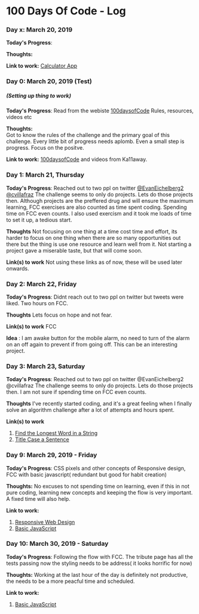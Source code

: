 # 100 Days Of Code - Log


### Day x: March 20, 2019 

**Today's Progress**:  

**Thoughts:**  

**Link to work:** 
[Calculator App](http://www.example.com) 
 

### Day 0: March 20, 2019 (Test)
##### (Setting up thing to work)

**Today's Progress**: <!--Fixed CSS, worked on canvas functionality for the app.--> 
  Read from the webiste [100daysofCode](https://www.100daysofcode.com/) Rules, resources, videos etc

**Thoughts:**  
  Got to know the rules of the challenge and the primary goal of this challenge. Every little bit of progress needs aplomb. Even a small step is progress. Focus on the positve.

**Link to work:** [100daysofCode](https://www.100daysofcode.com/) and videos from Ka11away.
  

### Day 1: March 21, Thursday

**Today's Progress**: Reached out to two ppl on twitter  [@EvanEichelberg2](https://twitter.com/@EvanEichelberg2)  [@cvillafraz](https://twitter.com/@cvillafraz) 
                      The challenge seems to only do projects. Lets do those projects then. 
                      Although projects are the preffered drug and will ensure the maximum learning, 
                      FCC exercises are also counted as time spent coding. 
                      Spending time on FCC even counts. I also used exercism and it took me loads of time to set it up, a tedious start.
                      

**Thoughts** Not focusing on one thing at a time cost time and effort, its harder to focus on one thing when there are so many opportunities out there but the thing is use one resource and learn well from it. Not starting a project gave a miserable taste, but that will come soon.

**Link(s) to work**
Not using these links as of now, these will be used later onwards.
<!--
1. [Find the Longest Word in a String](https://www.freecodecamp.com/challenges/find-the-longest-word-in-a-string)
2. [Title Case a Sentence](https://www.freecodecamp.com/challenges/title-case-a-sentence)
-->

### Day 2: March 22, Friday

**Today's Progress**: Didnt reach out to two ppl on twitter but tweets were liked. 
                      Two hours on FCC.
                      

**Thoughts** Lets focus on hope and not fear. 

**Link(s) to work**
FCC

**Idea** : I am awake button for the mobile alarm, no need to turn of the alarm on an off again to prevent if from going off. This can be an interesting project.

### Day 3: March 23, Saturday

**Today's Progress**: Reached out to two ppl on twitter  @EvanEichelberg2  @cvillafraz 
                      The challenge seems to only do projects. Lets do those projects then. 
                      I am not sure if spending time on FCC even counts.
                      

**Thoughts** I've recently started coding, and it's a great feeling when I finally solve an algorithm challenge after a lot of attempts and hours spent.

**Link(s) to work**
1. [Find the Longest Word in a String](https://www.freecodecamp.com/challenges/find-the-longest-word-in-a-string)
2. [Title Case a Sentence](https://www.freecodecamp.com/challenges/title-case-a-sentence)

### Day 9: March 29, 2019 - Friday

**Today's Progress**:  CSS pixels and other concepts of Responsive design, FCC with basic javascript( redundant but good for habit creation)

**Thoughts:**  No excuses to not spending time on learning, even if this in not pure coding, learning new concepts and keeping the flow is very important. A fixed time will also help.

**Link to work:** 
1. [Responsive Web Design](https://classroom.udacity.com/courses/ud893)
2. [Basic JavaScript](https://learn.freecodecamp.org/javascript-algorithms-and-data-structures/basic-javascript)

### Day 10: March 30, 2019 - Saturday

**Today's Progress**: Following the flow with FCC. The tribute page has all the tests passing now the styling needs to be address( it looks horrific for now)

**Thoughts:**  Working at the last hour of the day is definitely not productive, the needs to be a more peacful time and scheduled.

**Link to work:** 
1. [Basic JavaScript](https://learn.freecodecamp.org/javascript-algorithms-and-data-structures/basic-javascript) 
